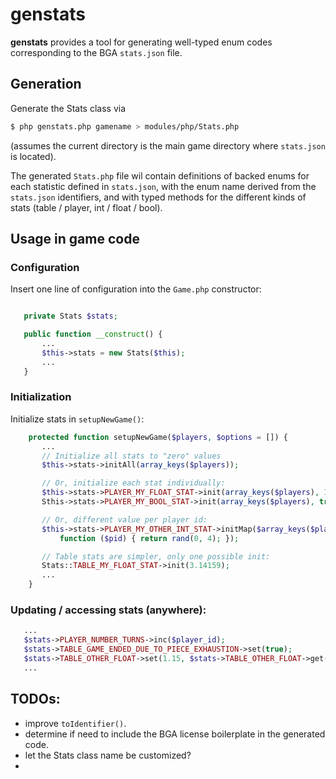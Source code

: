 # genstats

**genstats** provides a tool for generating well-typed enum codes
corresponding to the BGA `stats.json` file.

## Generation

Generate the Stats class via

```sh
$ php genstats.php gamename > modules/php/Stats.php
```

(assumes the current directory is the main game directory where
`stats.json` is located).

The generated `Stats.php` file wil contain definitions of backed enums
for each statistic defined in `stats.json`, with the enum name derived
from the `stats.json` identifiers, and with typed methods for the
different kinds of stats (table / player, int / float / bool).

## Usage in game code

### Configuration

Insert one line of configuration into the `Game.php` constructor:

```php

   private Stats $stats;

   public function __construct() {
       ...
       $this->stats = new Stats($this);
       ...
   }
```

### Initialization

Initialize stats in `setupNewGame()`:

```php
    protected function setupNewGame($players, $options = []) {
       ...
       // Initialize all stats to "zero" values
       $this->stats->initAll(array_keys($players));

       // Or, initialize each stat individually:
       $this->stats->PLAYER_MY_FLOAT_STAT->init(array_keys($players), 1.732);
       Sthis->stats->PLAYER_MY_BOOL_STAT->init(array_keys($players), true);

       // Or, different value per player id:
       $this->stats->PLAYER_MY_OTHER_INT_STAT->initMap($array_keys($players),
           function ($pid) { return rand(0, 4); });

       // Table stats are simpler, only one possible init:
       Stats::TABLE_MY_FLOAT_STAT->init(3.14159);
       ...
    }
```

### Updating / accessing stats (anywhere):

```php
   ...
   $stats->PLAYER_NUMBER_TURNS->inc($player_id);
   $stats->TABLE_GAME_ENDED_DUE_TO_PIECE_EXHAUSTION->set(true);
   $stats->TABLE_OTHER_FLOAT->set(1.15, $stats->TABLE_OTHER_FLOAT->get());
   ...
```

## TODOs:

 * improve `toIdentifier()`.
 * determine if need to include the BGA license boilerplate in the
   generated code.
 * let the Stats class name be customized?
 *
